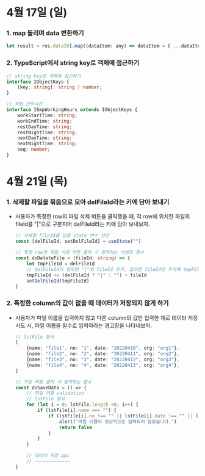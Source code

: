 # 4월 17일 (일)
### 1. map 돌리며 data 변환하기
```js
let result = res.data[0].map((dataItem: any) => dataItem = { ...dataItem, id: dataItem.codeDetail, text: dataItem.codeName })
```

### 2. TypeScript에서 string key로 객체에 접근하기
```ts
// string key로 객체에 접근하기
interface IObjectKeys {
    [key: string]: string | number;
}

// 직원 근무시간
interface IEmpWorkingHours extends IObjectKeys {
    workStartTime: string;
    workEndTime: string;
    restDayTime: string;
    restNightTime: string;
    nextDayTime: string;
    nextNightTime: string;
    seq: number;
}
```

# 4월 21일 (목)
### 1. 삭제할 파일을 묶음으로 모아 delFileId라는 키에 담아 보내기
- 사용자가 특정한 row의 파일 삭제 버튼을 클릭했을 때, 각 row에 위치한 파일의 fileId를 "|"으로 구분지어 delFileId라는 키에 담아 보내보자.   
    ```ts
    // 삭제할 fileId를 담을 state 변수 선언 
    const [delFileId, setDelFileId] = useState("")
    
    // 특정 row의 파일 삭제 버튼 클릭 시 동작하는 이벤트 함수
    const doDeleteFile = (fileId: string) => {
        let tmpFileId = delFileId
        // delFileId가 있으면 "|"와 fileId 추가, 없으면 fileId만 추가해 tmpFileId에 담기
        tmpFileId += (delFileId ? "|" : "") + fileId
        setDelFileId(tmpFileId)
    }
    ```

### 2. 특정한 column의 값이 없을 때 데이터가 저장되지 않게 하기
- 사용자가 파일 이름을 입력하지 않고 다른 column의 값만 입력한 채로 데이터 저장 시도 시, 파일 이름을 필수로 입력하라는 경고창을 나타내보자.
    ```ts
    // lstFile 형식
    [
        {name: "file1", no: "1", date: "20220410", org: "org1"},
        {name: "file2", no: "2", date: "20220411", org: "org2"},
        {name: "file3", no: "3", date: "20220412", org: "org3"},
        {name: "file4", no: "4", date: "20220413", org: "org4"},
    ]
    
    // 저장 버튼 클릭 시 동작하는 함수   
    const doSaveData = () => {
        // 파일 이름 validation
        // lstFile 형식
        for (let i = 0; lstFile.length <0; i++) { 
            if (lstFile[i].name === "") {
                if (lstFile[i].no !== "" || lstFile[i].date !== "" || lstFile[i].org !== "") {
                    alert("파일 이름이 정상적으로 입력되지 않았습니다.")
                    return false
                }
            }
        }
        
        // 데이터 저장 api
        // ~~~~~~~~~~~~~
    }
    ```
